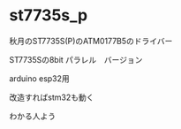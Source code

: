 # st7735s_p

秋月のST7735S(P)のATM0177B5のドライバー

ST7735Sの8bit パラレル　バージョン



arduino esp32用

改造すればstm32も動く

わかる人よう
